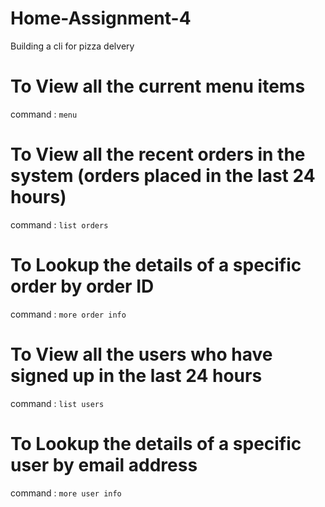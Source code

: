 # Home-Assignment-4
Building a cli for pizza delvery

# To View all the current menu items
command : `menu`
# To View all the recent orders in the system (orders placed in the last 24 hours)
command : `list orders`
# To Lookup the details of a specific order by order ID
command : `more order info`
# To View all the users who have signed up in the last 24 hours
command : `list users`
# To Lookup the details of a specific user by email address
command : `more user info`
